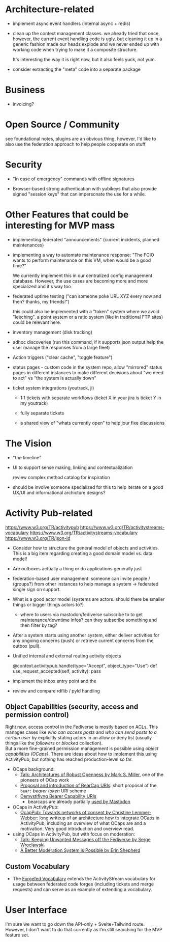 
# Architecture-related

* implement async event handlers (internal async + redis)

* clean up the context management classes. we already tried that once, however,
  the current event handling code is ugly, but cleaning it up in a generic
  fashion made our heads explode and we never ended up with working code when
  trying to make it a composite structure.

  It's interesting the way it is right now, but it also feels yuck, not yum.

* consider extracting the "meta" code into a separate package

# Business

* invoicing?

# Open Source / Community

see foundational notes, plugins are an obvious thing, however, I'd like
to also use the federation approach to help people cooperate on stuff

# Security

* "In case of emergency" commands with offline signatures

* Browser-based strong authentication with yubikeys that also provide
  signed "session keys" that can impersonate the use for a while.


# Other Features that could be interesting for MVP mass

* implementing federated "announcements" (current incidents, planned maintenances)

* implementing a way to automate maintenance response: "The FCIO wants to
  perform maintenance on this VM, when would be a good time?"

  We currently implement this in our centralized config management database.
  However, the use cases are becoming more and more specialized and it's way
  too

* federated uptime testing ("can someone poke URL XYZ every now and then?
  thanks, my friends!")

  this could also be implemented with a "token" system where we avoid "leeching".
  a point system or a ratio system (like in traditional FTP sites) could be
  relevant here.

* inventory management (disk tracking)

* adhoc discoveries (run this command, if it supports json output help the user
  manage the responses from a large fleet)

* Action triggers ("clear cache", "toggle feature")

* status pages - custom code in the system repo, allow "mirrored" status pages
  in different instances to make different decisions about "we need to act"
  vs "the system is actually down"

* ticket system integrations (youtrack, ji)

  * 1:1 tickets with separate workflows (ticket X in your jira is ticket Y in my youtrack)

  * fully separate tickets

  * a shared view of "whats currently open" to help jour fixe discussions

# The Vision

* "the timeline"

* UI to support sense making, linking and contextualization

  review complex method catalog for inspiration

* should be involve someone specialized for this to help iterate on a good
  UX/UI and informational archicture designs?

# Activity Pub-related

https://www.w3.org/TR/activitypub
https://www.w3.org/TR/activitystreams-vocabulary
https://www.w3.org/TR/activitystreams-vocabulary
https://www.w3.org/TR/json-ld

* Consider how to structure the general model of objects and activities.
  This is a big item regarding creating a good domain model vs. data model!

* Are outboxes actually a thing or do applications generally just

* federation-based user management: someone can invite people / (groups?)
  from other instances to help manage a system -> federated single sign on
  support.

* What is a good actor model (systems are actors. should there be smaller things or bigger things actors to?)

  * where to users via mastodon/fediverse subscribe to to get maintenance/downtime infos?
    can they subscribe something and then filter by tag?

* After a system starts using another system, either deliver
  activities for any ongoing concerns (push) or retrieve current
  concerns from the outbox (pull).

* Unified internal and external routing activity objects

	@context.activitypub.handle(type="Accept", object_type="Use")
	def use_request_accepted(self, activity):
		pass

* implement the inbox entry point and the

* review and compare rdflib / pyld handling

## Object Capabilities (security, access and permission control)

Right now, access control in the Fediverse is mostly based on ACLs. This manages cases like *who can access posts* and *who can send posts to a certain user* by explicitly stating actors in an allow or deny list (usually things like the *followers* or *blocked* collection).  
But a more fine-grained permission management is possible using *object capabilities (OCaps)*. There are ideas about how to implement this using ActivityPub, but nothing has reached production-level so far.

- OCaps background:
    - [Talk: Architectures of Robust Openness by Mark S. Miller](https://conf.tube/w/g87k3yKzYwpGhtohvQdC3k), one of the pioneers of OCap work
    - [Proposal and introduction of BearCap URIs](https://github.com/cwebber/rwot9-prague/blob/bearcaps/topics-and-advance-readings/bearcaps.md): short proposal of the `bear:` *bearer token* URI scheme
    - [Demystifiyng Bearer Capability URIs](https://blog.dereferenced.org/demystifying-bearer-capability-uris)
        - bearcaps are already partially [used by Mastodon](https://docs.joinmastodon.org/spec/bearcaps/)
- OCaps in ActivityPub:
    - [OcapPub: Towards networks of consent by Christine Lemmer-Webber](https://gitlab.com/spritely/ocappub/blob/master/README.org): long writeup of an architecture how to integrate OCaps in ActivityPub, including an overview of what OCaps are and a motivation. Very good introduction and overview read.
- using OCaps in ActivityPub, but with focus on moderation:
    - [Talk: Keeping Unwanted Messages off the Fediverse by Serge Wroclawski](https://conf.tube/w/8TLrJAfKcViUYGvYPMAKT4)
    - [A Better Moderation System is Possible by Erin Shepherd](https://blog.erinshepherd.net/2022/11/a-better-moderation-system-is-possible-for-the-social-web/)


## Custom Vocabulary

- The [Forgefed Vocabulary](https://forgefed.org/vocabulary.html) extends the ActivityStream vocabulary for usage between federated code forges (including tickets and merge requests) and can serve as an example of extending a vocabulary.


# User Interface

I'm sure we want to go down the API-only + Svelte+Tailwind route. However, I don't want to do that currently as I'm still searching for the MVP feature set.
